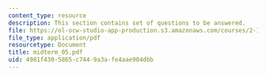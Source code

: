 ```yaml
---
content_type: resource
description: This section contains set of questions to be answered.
file: https://ol-ocw-studio-app-production.s3.amazonaws.com/courses/2-12-introduction-to-robotics-fall-2005/4981f4305865c7449a3afe4aae904dbb_midterm_05.pdf
file_type: application/pdf
resourcetype: Document
title: midterm_05.pdf
uid: 4981f430-5865-c744-9a3a-fe4aae904dbb
---
```

